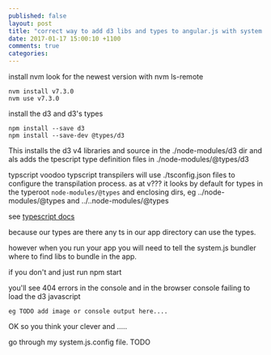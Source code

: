 ```yaml
---
published: false
layout: post
title: "correct way to add d3 libs and types to angular.js with system.js"
date: 2017-01-17 15:00:10 +1100
comments: true
categories: 
---
```


install nvm
look for the newest version with 
    nvm ls-remote

    nvm install v7.3.0
    nvm use v7.3.0

install the d3 and d3's types

    npm install --save d3
    npm install --save-dev @types/d3

This installs the d3 v4 libraries and source in the ./node-modules/d3 dir
and als adds the tpescript type definition files in ./node-modules/@types/d3

typscript voodoo typscript transpilers will use ./tsconfig.json files to configure the transpilation process.
as at v??? it looks by default for types in the typeroot `node-modules/@types` and enclosing dirs, eg ../node-modules/@types and ../..node-modules/@types

see [typescript docs](https://www.typescriptlang.org/docs/handbook/tsconfig-json.html#types-typeroots-and-types)

because our types are there any ts in our app directory can use the types.


however when you run your app you will need to tell the system.js bundler where to find libs to bundle in the app.

if you don't and just run 
    npm start

you'll see 404 errors in the console and in the browser console failing to load  the d3 javascript

    eg TODO add image or console output here....

OK so you think your clever and .....

go through my system.js.config file.
TODO

